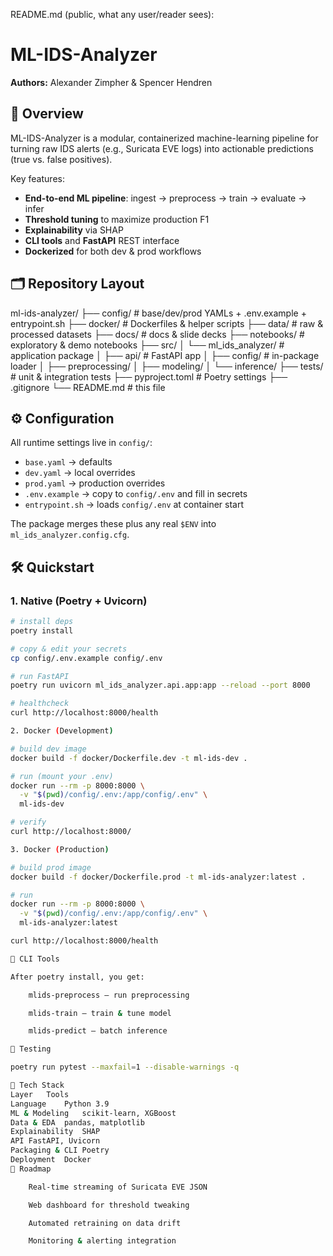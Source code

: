 README.md (public, what any user/reader sees):

# ML-IDS-Analyzer

**Authors:** Alexander Zimpher & Spencer Hendren

## 🚀 Overview

ML-IDS-Analyzer is a modular, containerized machine-learning pipeline for turning raw IDS alerts (e.g., Suricata EVE logs) into actionable predictions (true vs. false positives).

Key features:
- **End-to-end ML pipeline**: ingest → preprocess → train → evaluate → infer
- **Threshold tuning** to maximize production F1
- **Explainability** via SHAP
- **CLI tools** and **FastAPI** REST interface
- **Dockerized** for both dev & prod workflows

## 🗂 Repository Layout

ml-ids-analyzer/
├── config/ # base/dev/prod YAMLs + .env.example + entrypoint.sh
├── docker/ # Dockerfiles & helper scripts
├── data/ # raw & processed datasets
├── docs/ # docs & slide decks
├── notebooks/ # exploratory & demo notebooks
├── src/
│ └── ml_ids_analyzer/ # application package
│ ├── api/ # FastAPI app
│ ├── config/ # in-package loader
│ ├── preprocessing/
│ ├── modeling/
│ └── inference/
├── tests/ # unit & integration tests
├── pyproject.toml # Poetry settings
├── .gitignore
└── README.md # this file


## ⚙️ Configuration

All runtime settings live in `config/`:

- `base.yaml` → defaults  
- `dev.yaml` → local overrides  
- `prod.yaml` → production overrides  
- `.env.example` → copy to `config/.env` and fill in secrets  
- `entrypoint.sh` → loads `config/.env` at container start  

The package merges these plus any real `$ENV` into `ml_ids_analyzer.config.cfg`.

## 🛠️ Quickstart

### 1. Native (Poetry + Uvicorn)

```bash
# install deps
poetry install

# copy & edit your secrets
cp config/.env.example config/.env

# run FastAPI
poetry run uvicorn ml_ids_analyzer.api.app:app --reload --port 8000

# healthcheck
curl http://localhost:8000/health

2. Docker (Development)

# build dev image
docker build -f docker/Dockerfile.dev -t ml-ids-dev .

# run (mount your .env)
docker run --rm -p 8000:8000 \
  -v "$(pwd)/config/.env:/app/config/.env" \
  ml-ids-dev

# verify
curl http://localhost:8000/

3. Docker (Production)

# build prod image
docker build -f docker/Dockerfile.prod -t ml-ids-analyzer:latest .

# run
docker run --rm -p 8000:8000 \
  -v "$(pwd)/config/.env:/app/config/.env" \
  ml-ids-analyzer:latest

curl http://localhost:8000/health

🔧 CLI Tools

After poetry install, you get:

    mlids-preprocess – run preprocessing

    mlids-train – train & tune model

    mlids-predict – batch inference

🧪 Testing

poetry run pytest --maxfail=1 --disable-warnings -q

🎯 Tech Stack
Layer	Tools
Language	Python 3.9
ML & Modeling	scikit-learn, XGBoost
Data & EDA	pandas, matplotlib
Explainability	SHAP
API	FastAPI, Uvicorn
Packaging & CLI	Poetry
Deployment	Docker
🔮 Roadmap

    Real-time streaming of Suricata EVE JSON

    Web dashboard for threshold tweaking

    Automated retraining on data drift

    Monitoring & alerting integration
